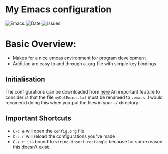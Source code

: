 # My Emacs configuration
![Emacs](https://img.shields.io/badge/emacs_lisp-current-brightgreen.svg)
![Date](https://img.shields.io/badge/Date-Jan2019-brightgreen.svg)
![issues](https://img.shields.io/badge/CPP_autocomplete-Not_always_working-orange.svg)

# Basic Overview:
  - Makes for a nice emcas environment for program development
  - Addition are easy to add through a .org file with simple key bindings
  
## Initialisation

The configurations can be downloaded from [here](https://github.com/AranBorkum/Emacs-Configuration)
An important feature to consider is that the file `myDotEmacs.txt` must be renamed to `.emacs`. I would recomend doing this when you put the files in your `~/` directory.

## Important Shortcuts
  - `C-c e` will open the `config.org` file
  - `C-c r` will reload the configurations you've made 
  - `C-x r i` is bound to `string-insert-rectangle` because for some reason this doesn't exist
